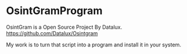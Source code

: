 # OsintGramProgram

OsintGram is a Open Source Project By Datalux.
https://github.com/Datalux/Osintgram

My work is to turn that script into a program and install it in your system. 
